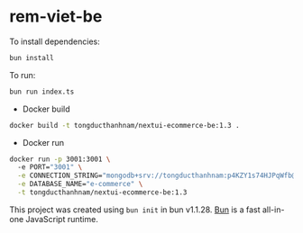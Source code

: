 # rem-viet-be

To install dependencies:

```bash
bun install
```

To run:

```bash
bun run index.ts
```

- Docker build
```bash
docker build -t tongducthanhnam/nextui-ecommerce-be:1.3 .
```

- Docker run
```bash
docker run -p 3001:3001 \                                
  -e PORT="3001" \
  -e CONNECTION_STRING="mongodb+srv://tongducthanhnam:p4KZY1s74HJPqWfb@ecomerce.ocviy.mongodb.net/?retryWrites=true&w=majority&appName=Ecomerce" \
  -e DATABASE_NAME="e-commerce" \
  -t tongducthanhnam/nextui-ecommerce-be:1.3
```
This project was created using `bun init` in bun v1.1.28. [Bun](https://bun.sh) is a fast all-in-one JavaScript runtime.

